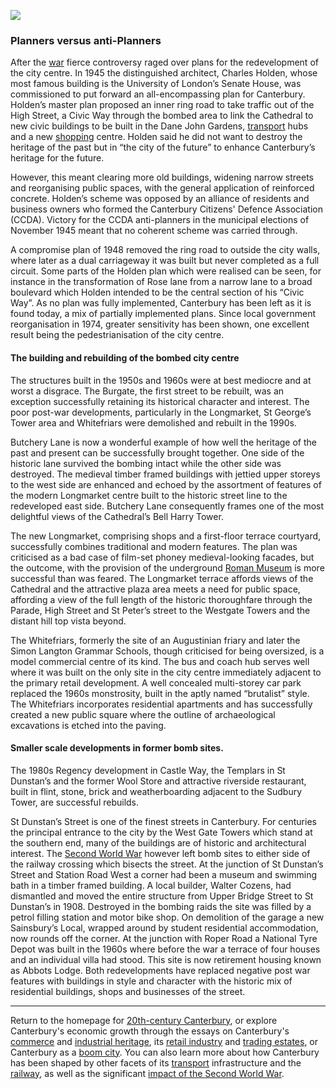 <a href="https://dev.visual-essays.app"><img src="https://dev-visual-essays.netlify.app/images/ve-button.png"/></a>
<param author="Richard Maltby" banner="https://stor.artstor.org/stor/c35dcc83-8c83-4e82-8a7e-0d012287b919" layout="vtl" title="20th-Century Canterbury: Planning" ve-config/>

<param aliases="Canterbury" eid="Q29303" ve-entity/>
<param aliases="Dane John Gardens" eid="Q17647042" ve-entity/>
<param aliases="Charles Holden" eid="Q1064881" ve-entity/>
<param aliases="Butchery Lane" eid="Q17641310" ve-entity/>
<param aliases="Cathedral" eid="Q29265" ve-entity/>
<param aliases="Westgate Towers" eid="Q104815065" ve-entity/>
<param aliases="Whitefriars" eid="Q17064998" ve-entity/>
<param aliases="St Dunstan" eid="Q7587772" ve-entity/>
<param aliases="Simon Langton Grammar Schools" eid="Q16796545" ve-entity/>
<param aliases="Upper Bridge Street" eid="Q26535561" ve-entity/>

### Planners versus anti-Planners

After the [war](/canterbury/20c-canterbury-ww2) fierce controversy raged over plans for the redevelopment of the city centre. In 1945 the distinguished architect, Charles Holden, whose most famous building is the University of London’s Senate House, was commissioned to put forward an all-encompassing plan for Canterbury. Holden’s master plan proposed an inner ring road to take traffic out of the High Street, a Civic Way through the bombed area to link the Cathedral to new civic buildings to be built in the Dane John Gardens, [transport](/canterbury/20c-canterbury-transport) hubs and a new [shopping](/canterbury/20c-canterbury-retail-store) centre. Holden said he did not want to destroy the heritage of the past but in “the city of the future” to enhance Canterbury’s heritage for the future.
<param ve-image-v2 manifest="https://iiif.juncture-digital.org/wc:Dr._Charles_Holden%2C_architect%2C_1946_%28crop%29.jpg/manifest.json">
<param attribution="Postcard, Valentine's series, no known copyright" label="Dane John Gardens, pre-1918" url="https://stor.artstor.org/stor/f7e87e07-6521-4ea5-99e3-6f2f6594b92b" ve-image/>

However, this meant clearing more old buildings, widening narrow streets and reorganising public spaces, with the general application of reinforced concrete. Holden’s scheme was opposed by an alliance of residents and business owners who formed the Canterbury Citizens' Defence Association (CCDA). Victory for the CCDA anti-planners in the municipal elections of November 1945 meant that no coherent scheme was carried through.
<param attribution="Paul Crampton, by permission" label="The Holden Plan" url="https://stor.artstor.org/stor/de8f1c7f-cf4d-46ce-bf61-6513e8cd047a" ve-image/>

A compromise plan of 1948 removed the ring road to outside the city walls, where later as a dual carriageway it was built but never completed as a full circuit. Some parts of the Holden plan which were realised can be seen, for instance in the transformation of Rose lane from a narrow lane to a broad boulevard which Holden intended to be the central section of his “Civic Way”. As no plan was fully implemented, Canterbury has been left as it is found today, a mix of partially implemented plans. Since local government reorganisation in 1974, greater sensitivity has been shown, one excellent result being the pedestrianisation of the city centre.
<param attribution="Postcard, pre-1920" label="Canterbury High Street" url="https://stor.artstor.org/stor/707a3d41-f05c-49d5-add1-dbc573efec4a" ve-image/>
<param attribution="Calum Elliot and Emma Molford, by kind permission" label="Canterbury High Street" url="https://stor.artstor.org/stor/4492394e-fa2c-454b-99a9-0520c088b76d" ve-image/>
<param ve-image-v2 manifest="https://iiif.juncture-digital.org/gh:kent-map/images/canterbury/Canterbury High Street.jpg/manifest.json">
<param center="51.2775389648421, 1.0804745626367283" ve-map zoom="15"/>

#### The building and rebuilding of the bombed city centre

The structures built in the 1950s and 1960s were at best mediocre and at worst a disgrace. The Burgate, the first street to be rebuilt, was an exception successfully retaining its historical character and interest. The poor post-war developments, particularly in the Longmarket, St George’s Tower area and Whitefriars were demolished and rebuilt in the 1990s.
<param center="Q26370793" ve-map zoom="15"/>

Butchery Lane is now a wonderful example of how well the heritage of the past and present can be successfully brought together. One side of the historic lane survived the bombing intact while the other side was destroyed. The medieval timber framed buildings with jettied upper storeys to the west side are enhanced and echoed by the assortment of features of the modern Longmarket centre built to the historic street line to the redeveloped east side. Butchery Lane consequently frames one of the most delightful views of the Cathedral’s Bell Harry Tower.
<param ve-image-v2 manifest="https://iiif.juncture-digital.org/wc:Butchery_Lane_Canterbury_Cathedral_7545.jpg/manifest.json">

The new Longmarket, comprising shops and a first-floor terrace courtyard, successfully combines traditional and modern features. The plan was criticised as a bad case of film-set phoney medieval-looking facades, but the outcome, with the provision of the underground [Roman Museum](https://canterburymuseums.co.uk/romanmuseum) is more successful than was feared. The Longmarket terrace affords views of the Cathedral and the attractive plaza area meets a need for public space, affording a view of the full length of the historic thoroughfare through the Parade, High Street and St Peter’s street to the Westgate Towers and the distant hill top vista beyond.
<param center="Q104815065" ve-map zoom="15"/>

The Whitefriars, formerly the site of an Augustinian friary and later the Simon Langton Grammar Schools, though criticised for being oversized, is a model commercial centre of its kind. The bus and coach hub serves well where it was built on the only site in the city centre immediately adjacent to the primary retail development. A well concealed multi-storey car park replaced the 1960s monstrosity, built in the aptly named “brutalist” style. The Whitefriars incorporates residential apartments and has successfully created a new public square where the outline of archaeological excavations is etched into the paving.
<param ve-image-v2 manifest="https://iiif.juncture-digital.org/wc:Austin_Friars_in_Whitefriars%2C_Canterbury.jpg/manifest.json">
<param label="Simon Langton Schools, Whitefriars" url="https://stor.artstor.org/stor/c1364803-83ff-4c91-ad94-2c3903d4b135" ve-image/>
<param ve-image-v2 manifest="https://iiif.juncture-digital.org/wc:Bus_Station_-_geograph.org.uk_-_746935.jpg/manifest.json">
<param center="Q17064998" ve-map zoom="15"/>

#### Smaller scale developments in former bomb sites.

The 1980s Regency development in Castle Way, the Templars in St Dunstan’s and the former Wool Store and attractive riverside restaurant, built in flint, stone, brick and weatherboarding adjacent to the Sudbury Tower, are successful rebuilds.
<param center="51.28220414452846, 1.076991336935663" ve-map zoom="15"/>

St Dunstan’s Street is one of the finest streets in Canterbury. For centuries the principal entrance to the city by the West Gate Towers which stand at the southern end, many of the buildings are of historic and architectural interest. The [Second World War](/canterbury/20c-canterbury-ww2) however left bomb sites to either side of the railway crossing which bisects the street. At the junction of St Dunstan’s Street and Station Road West a corner had been a museum and swimming bath in a timber framed building. A local builder, Walter Cozens, had dismantled and moved the entire structure from Upper Bridge Street to St Dunstan’s in 1908. Destroyed in the bombing raids the site was filled by a petrol filling station and motor bike shop. On demolition of the garage a new Sainsbury’s Local, wrapped around by student residential accommodation, now rounds off the corner. At the junction with Roper Road a National Tyre Depot was built in the 1960s where before the war a terrace of four houses and an individual villa had stood. This site is now retirement housing known as Abbots Lodge. Both redevelopments have replaced negative post war features with buildings in style and character with the historic mix of residential buildings, shops and businesses of the street.
<param center="Q26534757" ve-map zoom="15"/>

***

Return to the homepage for [20th-century Canterbury](/canterbury/20c-canterbury-home), or explore Canterbury's economic growth through the essays on Canterbury's [commerce](/canterbury/20c-canterbury-commerce) and [industrial heritage](/canterbury/20c-canterbury-industrial), its [retail industry](/canterbury/20c-canterbury-retail-store) and [trading estates](/canterbury/20c-canterbury-trading-estates), or Canterbury as a [boom city](/canterbury/20c-canterbury-boom-city). You can also learn more about how Canterbury has been shaped by other facets of its [transport](/canterbury/20c-canterbury-transport) infrastructure and the [railway](/canterbury/20c-canterbury-railway), as well as the significant [impact of the Second World War](/canterbury/20c-canterbury-ww2).
<param ve-image-v2 manifest="https://iiif.juncture-digital.org/wc:Canterbury_Cathedral_-_Portal_Nave_Cross-spire.jpeg/manifest.json"> 
